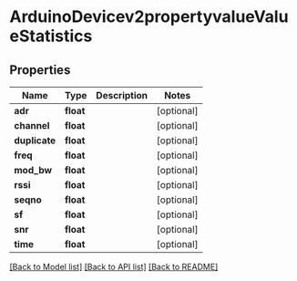 # ArduinoDevicev2propertyvalueValueStatistics

## Properties
Name | Type | Description | Notes
------------ | ------------- | ------------- | -------------
**adr** | **float** |  | [optional] 
**channel** | **float** |  | [optional] 
**duplicate** | **float** |  | [optional] 
**freq** | **float** |  | [optional] 
**mod_bw** | **float** |  | [optional] 
**rssi** | **float** |  | [optional] 
**seqno** | **float** |  | [optional] 
**sf** | **float** |  | [optional] 
**snr** | **float** |  | [optional] 
**time** | **float** |  | [optional] 

[[Back to Model list]](../README.md#documentation-for-models) [[Back to API list]](../README.md#documentation-for-api-endpoints) [[Back to README]](../README.md)


